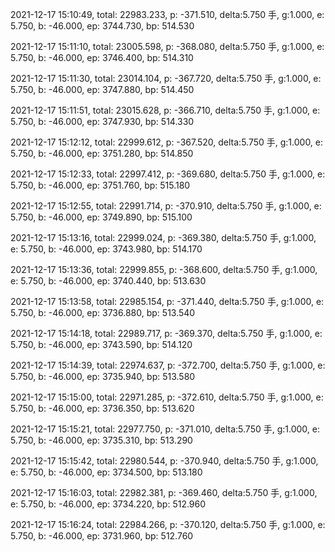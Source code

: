 2021-12-17 15:10:49, total: 22983.233, p: -371.510, delta:5.750 手, g:1.000, e: 5.750, b: -46.000, ep: 3744.730, bp: 514.530

2021-12-17 15:11:10, total: 23005.598, p: -368.080, delta:5.750 手, g:1.000, e: 5.750, b: -46.000, ep: 3746.400, bp: 514.310

2021-12-17 15:11:30, total: 23014.104, p: -367.720, delta:5.750 手, g:1.000, e: 5.750, b: -46.000, ep: 3747.880, bp: 514.450

2021-12-17 15:11:51, total: 23015.628, p: -366.710, delta:5.750 手, g:1.000, e: 5.750, b: -46.000, ep: 3747.930, bp: 514.330

2021-12-17 15:12:12, total: 22999.612, p: -367.520, delta:5.750 手, g:1.000, e: 5.750, b: -46.000, ep: 3751.280, bp: 514.850

2021-12-17 15:12:33, total: 22997.412, p: -369.680, delta:5.750 手, g:1.000, e: 5.750, b: -46.000, ep: 3751.760, bp: 515.180

2021-12-17 15:12:55, total: 22991.714, p: -370.910, delta:5.750 手, g:1.000, e: 5.750, b: -46.000, ep: 3749.890, bp: 515.100

2021-12-17 15:13:16, total: 22999.024, p: -369.380, delta:5.750 手, g:1.000, e: 5.750, b: -46.000, ep: 3743.980, bp: 514.170

2021-12-17 15:13:36, total: 22999.855, p: -368.600, delta:5.750 手, g:1.000, e: 5.750, b: -46.000, ep: 3740.440, bp: 513.630

2021-12-17 15:13:58, total: 22985.154, p: -371.440, delta:5.750 手, g:1.000, e: 5.750, b: -46.000, ep: 3736.880, bp: 513.540

2021-12-17 15:14:18, total: 22989.717, p: -369.370, delta:5.750 手, g:1.000, e: 5.750, b: -46.000, ep: 3743.590, bp: 514.120

2021-12-17 15:14:39, total: 22974.637, p: -372.700, delta:5.750 手, g:1.000, e: 5.750, b: -46.000, ep: 3735.940, bp: 513.580

2021-12-17 15:15:00, total: 22971.285, p: -372.610, delta:5.750 手, g:1.000, e: 5.750, b: -46.000, ep: 3736.350, bp: 513.620

2021-12-17 15:15:21, total: 22977.750, p: -371.010, delta:5.750 手, g:1.000, e: 5.750, b: -46.000, ep: 3735.310, bp: 513.290

2021-12-17 15:15:42, total: 22980.544, p: -370.940, delta:5.750 手, g:1.000, e: 5.750, b: -46.000, ep: 3734.500, bp: 513.180

2021-12-17 15:16:03, total: 22982.381, p: -369.460, delta:5.750 手, g:1.000, e: 5.750, b: -46.000, ep: 3734.220, bp: 512.960

2021-12-17 15:16:24, total: 22984.266, p: -370.120, delta:5.750 手, g:1.000, e: 5.750, b: -46.000, ep: 3731.960, bp: 512.760